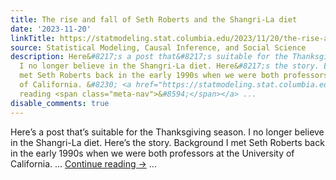 ```yaml
---
title: The rise and fall of Seth Roberts and the Shangri-La diet
date: '2023-11-20'
linkTitle: https://statmodeling.stat.columbia.edu/2023/11/20/the-rise-and-fall-of-seth-roberts-and-the-shangri-la-diet/
source: Statistical Modeling, Causal Inference, and Social Science
description: Here&#8217;s a post that&#8217;s suitable for the Thanksgiving season.
  I no longer believe in the Shangri-La diet. Here&#8217;s the story. Background I
  met Seth Roberts back in the early 1990s when we were both professors at the University
  of California. &#8230; <a href="https://statmodeling.stat.columbia.edu/2023/11/20/the-rise-and-fall-of-seth-roberts-and-the-shangri-la-diet/">Continue
  reading <span class="meta-nav">&#8594;</span></a> ...
disable_comments: true
---
```

Here&#8217;s a post that&#8217;s suitable for the Thanksgiving season. I no longer believe in the Shangri-La diet. Here&#8217;s the story. Background I met Seth Roberts back in the early 1990s when we were both professors at the University of California. &#8230; <a href="https://statmodeling.stat.columbia.edu/2023/11/20/the-rise-and-fall-of-seth-roberts-and-the-shangri-la-diet/">Continue reading <span class="meta-nav">&#8594;</span></a> ...